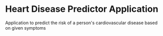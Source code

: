 # Heart Disease Predictor Application
Application to predict the risk of a person's cardiovascular disease based on given symptoms

